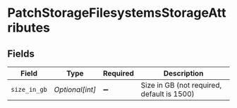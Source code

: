 # PatchStorageFilesystemsStorageAttributes


## Fields

| Field                                      | Type                                       | Required                                   | Description                                |
| ------------------------------------------ | ------------------------------------------ | ------------------------------------------ | ------------------------------------------ |
| `size_in_gb`                               | *Optional[int]*                            | :heavy_minus_sign:                         | Size in GB (not required, default is 1500) |